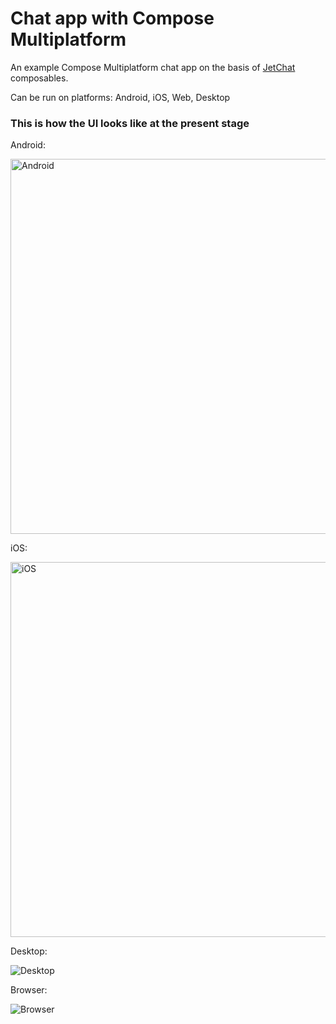 # Chat app with Compose Multiplatform

An example Compose Multiplatform chat app on the basis of [JetChat](https://androidexample365.com/a-sample-chat-app-built-with-jetpack-compose/) composables.

Can be run on platforms: Android, iOS, Web, Desktop

### This is how the UI looks like at the present stage

Android:

<img src="https://raw.githubusercontent.com/gleb-skobinsky/compose-connect/main/readme_images/android.png" alt="Android" height="600">

iOS:

<img src="https://raw.githubusercontent.com/gleb-skobinsky/compose-connect/main/readme_images/ios.png" alt="iOS" height="600">

Desktop:

![Desktop](https://raw.githubusercontent.com/gleb-skobinsky/compose-connect/main/readme_images/desktop.png)

Browser:

![Browser](https://raw.githubusercontent.com/gleb-skobinsky/compose-connect/main/readme_images/web.png)
